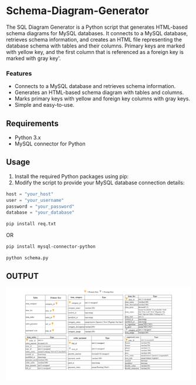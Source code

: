 # Schema-Diagram-Generator
The SQL Diagram Generator is a Python script that generates HTML-based schema diagrams for MySQL databases. It connects to a MySQL database, retrieves schema information, and creates an HTML file representing the database schema with tables and their columns. Primary keys are marked with yellow key, and the first column that is referenced as a foreign key is marked with gray key'.

### Features
- Connects to a MySQL database and retrieves schema information.
- Generates an HTML-based schema diagram with tables and columns.
- Marks primary keys with yellow and foreign key columns with gray keys.
- Simple and easy-to-use.

## Requirements

- Python 3.x
- MySQL connector for Python

## Usage

1. Install the required Python packages using pip:
2. Modify the script to provide your MySQL database connection details:

```python
host = "your_host"
user = "your_username"
password = "your_password"
database = "your_database"
```

```bash
pip install req.txt
```
OR
```bash
pip install mysql-connector-python 
```

```bash
python schema.py
```
## OUTPUT
![alt text](https://github.com/heyabhiraj/Schema-Diagram-Generator/blob/main/schema-diagram.png)
